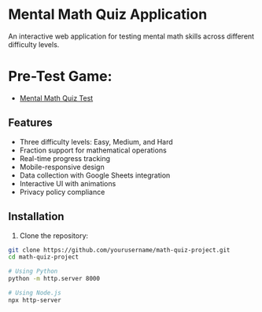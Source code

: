 # Mental Math Quiz Application

An interactive web application for testing mental math skills across different difficulty levels.

# Pre-Test Game:
* [Mental Math Quiz Test](https://azza0001.github.io/pre-test_snakeGame/)

## Features

- Three difficulty levels: Easy, Medium, and Hard
- Fraction support for mathematical operations
- Real-time progress tracking
- Mobile-responsive design
- Data collection with Google Sheets integration
- Interactive UI with animations
- Privacy policy compliance

## Installation

1. Clone the repository:
```bash
git clone https://github.com/yourusername/math-quiz-project.git
cd math-quiz-project

# Using Python
python -m http.server 8000

# Using Node.js
npx http-server
